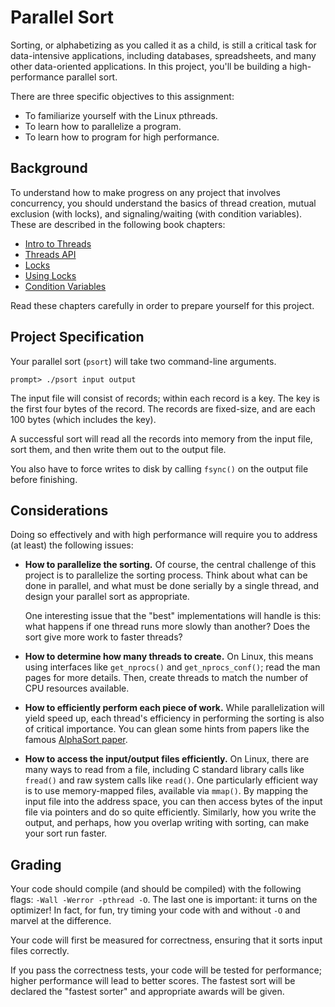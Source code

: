 
# Parallel Sort

Sorting, or alphabetizing as you called it as a child, is still a
critical task for data-intensive applications, including databases,
spreadsheets, and many other data-oriented applications. In this
project, you'll be building a high-performance parallel sort. 

There are three specific objectives to this assignment:

* To familiarize yourself with the Linux pthreads.
* To learn how to parallelize a program.
* To learn how to program for high performance.

## Background

To understand how to make progress on any project that involves concurrency,
you should understand the basics of thread creation, mutual exclusion (with
locks), and signaling/waiting (with condition variables). These are described
in the following book chapters:

- [Intro to Threads](http://pages.cs.wisc.edu/~remzi/OSTEP/threads-intro.pdf)
- [Threads API](http://pages.cs.wisc.edu/~remzi/OSTEP/threads-api.pdf)
- [Locks](http://pages.cs.wisc.edu/~remzi/OSTEP/threads-locks.pdf)
- [Using Locks](http://pages.cs.wisc.edu/~remzi/OSTEP/threads-locks-usage.pdf)
- [Condition Variables](http://pages.cs.wisc.edu/~remzi/OSTEP/threads-cv.pdf)

Read these chapters carefully in order to prepare yourself for this project.

## Project Specification

Your parallel sort (`psort`) will take two command-line arguments.

```
prompt> ./psort input output
```

The input file will consist of records; within each record is a
key. The key is the first four bytes of the record. The records are
fixed-size, and are each 100 bytes (which includes the key).

A successful sort will read all the records into memory from the input
file, sort them, and then write them out to the output file.

You also have to force writes to disk by calling `fsync()` on the output file before finishing.

## Considerations

Doing so effectively and with high performance will require you to address (at
least) the following issues:

- **How to parallelize the sorting.** Of course, the central challenge of
    this project is to parallelize the sorting process. Think about what
    can be done in parallel, and what must be done serially by a single
    thread, and design your parallel sort as appropriate.

    One interesting issue that the "best" implementations will handle is this:
    what happens if one thread runs more slowly than another? Does the
    sort give more work to faster threads? 

- **How to determine how many threads to create.** On Linux, this means using
    interfaces like `get_nprocs()` and `get_nprocs_conf()`; read the man pages
    for more details. Then, create threads to match the number of CPU
    resources available.

- **How to efficiently perform each piece of work.** While parallelization
    will yield speed up, each thread's efficiency in performing the
    sorting is also of critical importance. You can glean some hints
    from papers like the famous [AlphaSort paper](https://www.cs.cmu.edu/~natassa/courses/15-721/papers/P233.PDF).

- **How to access the input/output files efficiently.** On Linux, there are many ways
    to read from a file, including C standard library calls like `fread()` and
    raw system calls like `read()`. One particularly efficient way is to use
    memory-mapped files, available via `mmap()`. By mapping the input file
    into the address space, you can then access bytes of the input file via
    pointers and do so quite efficiently. Similarly, how you write the
    output, and perhaps, how you overlap writing with sorting, can
    make your sort run faster.

## Grading

Your code should compile (and should be compiled) with the following flags:
`-Wall -Werror -pthread -O`. The last one is important: it turns on the
optimizer! In fact, for fun, try timing your code with and without `-O` and
marvel at the difference.

Your code will first be measured for correctness, ensuring that it sorts input
files correctly.

If you pass the correctness tests, your code will be tested for performance;
higher performance will lead to better scores. The fastest sort will
be declared the "fastest sorter" and appropriate awards will be given.

